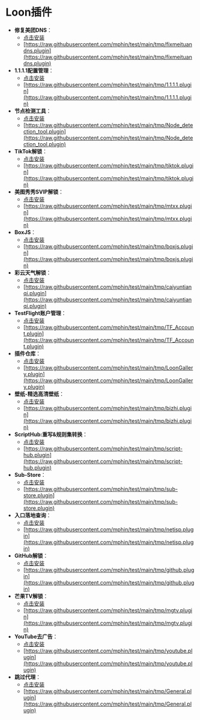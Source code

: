 # Loon插件
- **修复美团DNS**：
  - [点击安装](https://www.nsloon.com/openloon/import?plugin=https://raw.githubusercontent.com/mphin/test/main/tmp/fixmeituandns.plugin)
  - [https://raw.githubusercontent.com/mphin/test/main/tmp/fixmeituandns.plugin](https://raw.githubusercontent.com/mphin/test/main/tmp/fixmeituandns.plugin)
- **1.1.1.1配置管理**：
  - [点击安装](https://www.nsloon.com/openloon/import?plugin=https://raw.githubusercontent.com/mphin/test/main/tmp/1.1.1.1.plugin)
  - [https://raw.githubusercontent.com/mphin/test/main/tmp/1.1.1.1.plugin](https://raw.githubusercontent.com/mphin/test/main/tmp/1.1.1.1.plugin)
- **节点检测工具**：
  - [点击安装](https://www.nsloon.com/openloon/import?plugin=https://raw.githubusercontent.com/mphin/test/main/tmp/Node_detection_tool.plugin)
  - [https://raw.githubusercontent.com/mphin/test/main/tmp/Node_detection_tool.plugin](https://raw.githubusercontent.com/mphin/test/main/tmp/Node_detection_tool.plugin)
- **TikTok解锁**：
  - [点击安装](https://www.nsloon.com/openloon/import?plugin=https://raw.githubusercontent.com/mphin/test/main/tmp/tiktok.plugin)
  - [https://raw.githubusercontent.com/mphin/test/main/tmp/tiktok.plugin](https://raw.githubusercontent.com/mphin/test/main/tmp/tiktok.plugin)
- **美图秀秀SVIP解锁**：
  - [点击安装](https://www.nsloon.com/openloon/import?plugin=https://raw.githubusercontent.com/mphin/test/main/tmp/mtxx.plugin)
  - [https://raw.githubusercontent.com/mphin/test/main/tmp/mtxx.plugin](https://raw.githubusercontent.com/mphin/test/main/tmp/mtxx.plugin)
- **BoxJS**：
  - [点击安装](https://www.nsloon.com/openloon/import?plugin=https://raw.githubusercontent.com/mphin/test/main/tmp/boxjs.plugin)
  - [https://raw.githubusercontent.com/mphin/test/main/tmp/boxjs.plugin](https://raw.githubusercontent.com/mphin/test/main/tmp/boxjs.plugin)
- **彩云天气解锁**：
  - [点击安装](https://www.nsloon.com/openloon/import?plugin=https://raw.githubusercontent.com/mphin/test/main/tmp/caiyuntianqi.plugin)
  - [https://raw.githubusercontent.com/mphin/test/main/tmp/caiyuntianqi.plugin](https://raw.githubusercontent.com/mphin/test/main/tmp/caiyuntianqi.plugin)
- **TestFlight账户管理**：
  - [点击安装](https://www.nsloon.com/openloon/import?plugin=https://raw.githubusercontent.com/mphin/test/main/tmp/TF_Account.plugin)
  - [https://raw.githubusercontent.com/mphin/test/main/tmp/TF_Account.plugin](https://raw.githubusercontent.com/mphin/test/main/tmp/TF_Account.plugin)
- **插件仓库**：
  - [点击安装](https://www.nsloon.com/openloon/import?plugin=https://raw.githubusercontent.com/mphin/test/main/tmp/LoonGallery.plugin)
  - [https://raw.githubusercontent.com/mphin/test/main/tmp/LoonGallery.plugin](https://raw.githubusercontent.com/mphin/test/main/tmp/LoonGallery.plugin)
- **壁纸-精选高清壁纸**：
  - [点击安装](https://www.nsloon.com/openloon/import?plugin=https://raw.githubusercontent.com/mphin/test/main/tmp/bizhi.plugin)
  - [https://raw.githubusercontent.com/mphin/test/main/tmp/bizhi.plugin](https://raw.githubusercontent.com/mphin/test/main/tmp/bizhi.plugin)
- **ScriptHub:重写&规则集转换**：
  - [点击安装](https://www.nsloon.com/openloon/import?plugin=https://raw.githubusercontent.com/mphin/test/main/tmp/script-hub.plugin)
  - [https://raw.githubusercontent.com/mphin/test/main/tmp/script-hub.plugin](https://raw.githubusercontent.com/mphin/test/main/tmp/script-hub.plugin)
- **Sub-Store**：
  - [点击安装](https://www.nsloon.com/openloon/import?plugin=https://raw.githubusercontent.com/mphin/test/main/tmp/sub-store.plugin)
  - [https://raw.githubusercontent.com/mphin/test/main/tmp/sub-store.plugin](https://raw.githubusercontent.com/mphin/test/main/tmp/sub-store.plugin)
- **入口落地查询**：
  - [点击安装](https://www.nsloon.com/openloon/import?plugin=https://raw.githubusercontent.com/mphin/test/main/tmp/netisp.plugin)
  - [https://raw.githubusercontent.com/mphin/test/main/tmp/netisp.plugin](https://raw.githubusercontent.com/mphin/test/main/tmp/netisp.plugin)
- **GitHub解锁**：
  - [点击安装](https://www.nsloon.com/openloon/import?plugin=https://raw.githubusercontent.com/mphin/test/main/tmp/github.plugin)
  - [https://raw.githubusercontent.com/mphin/test/main/tmp/github.plugin](https://raw.githubusercontent.com/mphin/test/main/tmp/github.plugin)
- **芒果TV解锁**：
  - [点击安装](https://www.nsloon.com/openloon/import?plugin=https://raw.githubusercontent.com/mphin/test/main/tmp/mgtv.plugin)
  - [https://raw.githubusercontent.com/mphin/test/main/tmp/mgtv.plugin](https://raw.githubusercontent.com/mphin/test/main/tmp/mgtv.plugin)
- **YouTube去广告**：
  - [点击安装](https://www.nsloon.com/openloon/import?plugin=https://raw.githubusercontent.com/mphin/test/main/tmp/youtube.plugin)
  - [https://raw.githubusercontent.com/mphin/test/main/tmp/youtube.plugin](https://raw.githubusercontent.com/mphin/test/main/tmp/youtube.plugin)
- **跳过代理**：
  - [点击安装](https://www.nsloon.com/openloon/import?plugin=https://raw.githubusercontent.com/mphin/test/main/tmp/General.plugin)
  - [https://raw.githubusercontent.com/mphin/test/main/tmp/General.plugin](https://raw.githubusercontent.com/mphin/test/main/tmp/General.plugin)
